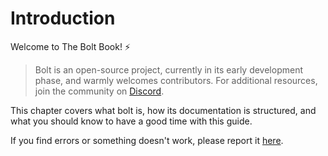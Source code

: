 # Introduction

Welcome to The Bolt Book! ⚡

> Bolt is an open-source project, currently in its early development phase, and warmly welcomes contributors. For additional resources, join the community on [Discord](https://discord.com/invite/MBkdC3gxcv).

This chapter covers what bolt is, how its documentation is structured, and what you should know to have a good time with this guide.

If you find errors or something doesn't work, please report it [here](https://github.com/magicblock-labs/bolt-book/issues).